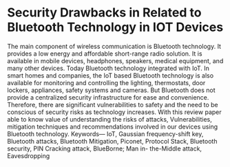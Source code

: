 # Security Drawbacks in Related to Bluetooth Technology in IOT Devices
The main component of wireless  communication is Bluetooth technology. It provides a low  energy and affordable short-range radio solution. It is  available in mobile devices, headphones, speakers, medical  equipment, and many other devices. Today Bluetooth  technology integrated with IoT. In smart homes and  companies, the IoT based Bluetooth technology is also  available for monitoring and controlling the lighting,  thermostats, door lockers, appliances, safety systems and  cameras. But Bluetooth does not provide a centralized  security infrastructure for ease and convenience.  Therefore, there are significant vulnerabilities to safety and  the need to be conscious of security risks as technology  increases. With this review paper able to know value of  understanding the risks of attacks, Vulnerabilities,  mitigation techniques and recommendations involved in  our devices using Bluetooth technology. Keywords— IoT, Gaussian frequency-shift key, Bluetooth  attacks, Bluetooth Mitigation, Piconet, Protocol Stack, Bluetooth security, PIN Cracking attack, BlueBorne; Man in- the-Middle attack, Eavesdropping
